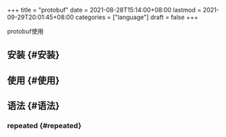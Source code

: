 +++
title = "protobuf"
date = 2021-08-28T15:14:00+08:00
lastmod = 2021-09-29T20:01:45+08:00
categories = ["language"]
draft = false
+++

protobuf使用

<!--more-->


## 安装 {#安装}


## 使用 {#使用}


## 语法 {#语法}


### repeated {#repeated}